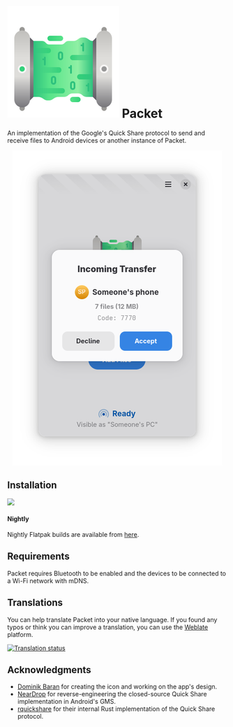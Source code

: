 # <img src="data/icons/io.github.nozwock.Packet.svg" /> Packet

An implementation of the Google's Quick Share protocol to send and receive files to Android devices or another instance of Packet.

<div align="center">
    <img src="data/resources/screenshots/packet-receive.png" alt="screenshot" />
</div>

## Installation

<a href="https://flathub.org/apps/details/io.github.nozwock.Packet">
<img src="https://flathub.org/api/badge?svg&locale=en&dark" width="190px" />
</a>

#### Nightly
Nightly Flatpak builds are available from [here](https://nightly.link/nozwock/packet/workflows/ci/main?preview).

## Requirements
Packet requires Bluetooth to be enabled and the devices to be connected to a Wi-Fi network with mDNS.

## Translations
You can help translate Packet into your native language. If you found any typos or think you can improve a translation, you can use the [Weblate](https://hosted.weblate.org/engage/packet/) platform.

[![Translation status](https://hosted.weblate.org/widget/packet/multi-auto.svg)](https://hosted.weblate.org/engage/packet/)

## Acknowledgments
- [Dominik Baran](https://gitlab.gnome.org/wallaby) for creating the icon and working on the app's design.
- [NearDrop](https://github.com/grishka/NearDrop/) for reverse-engineering the closed-source Quick Share implementation in Android's GMS.
- [rquickshare](https://github.com/Martichou/rquickshare/) for their internal Rust implementation of the Quick Share protocol.
